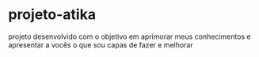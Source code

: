 # projeto-atika
projeto desenvolvido com o objetivo em aprimorar meus conhecimentos e apresentar a vocês o que sou capas de fazer e melhorar
